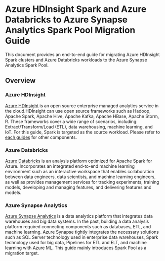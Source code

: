 # Azure HDInsight Spark and Azure Databricks to Azure Synapse Analytics Spark Pool Migration Guide

This document provides an end-to-end guide for migrating Azure HDInsight Spark clusters and Azure Databricks workloads to the Azure Synapse Analytics Spark Pool.

## Overview

### Azure HDInsight
[Azure HDInsight](https://docs.microsoft.com/azure/hdinsight/hdinsight-overview) is an open source enterprise managed analytics service in the cloud.HDInsight can use open source frameworks such as Hadoop, Apache Spark, Apache Hive, Apache Kafka, Apache HBase, Apache Storm, R. These frameworks cover a wide range of scenarios, including Extract/Transform/Load (ETL), data warehousing, machine learning, and IoT. For this guide, Spark is targeted as the source workload. Please refer to [each guides](https://aka.ms/ehma) for other components.

### Azure Databricks
[Azure Databricks](https://docs.microsoft.com/azure/databricks/scenarios/what-is-azure-databricks) is an analysis platform optimized for Apache Spark for Azure. Incorporates an integrated end-to-end machine learning environment such as an interactive workspace that enables collaboration between data engineers, data scientists, and machine learning engineers, as well as provides management services for tracking experiments, training models, developing and managing features, and delivering features and models.

### Azure Synapse Analytics
[Azure Synapse Analytics](https://docs.microsoft.com/azure/synapse-analytics/overview-what-is) is a data analytics platform that integrates data warehouses and big data systems. In the past, building a data analysis platform required connecting components such as databases, ETL, and machine learning. Azure Synapse tightly integrates the necessary solutions such as SQL Server technology used in enterprise data warehouses, Spark technology used for big data, Pipelines for ETL and ELT, and machine learning with Azure ML. This guide mainly introduces Spark Pool as a migration target.
